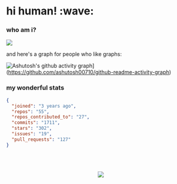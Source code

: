 <h1>hi human! :wave:</h1>

<h3>who am i?</h3>

<img src="https://github.com/ma1VAR3/ma1VAR3/blob/f27fa808e47da5c91ae2b5d49c10546f24fb9888/Prajjwal%20Gupta.png">

and here's a graph for people who like graphs:

![Ashutosh's github activity graph](https://activity-graph.herokuapp.com/graph?username=ma1VAR3&theme=react-dark)](https://github.com/ashutosh00710/github-readme-activity-graph)

<h3>my wonderful stats</h3>

```json
{
  "joined": "3 years ago",
  "repos": "55",
  "repos_contributed_to": "27",
  "commits": "1711",
  "stars": "302",
  "issues": "19",
  "pull_requests": "127"
}
```

<br><br>

<div align="center">
  <img src="https://github-profile-trophy.vercel.app/?username=khalby786&column=7&theme=onedark" />
</div>

